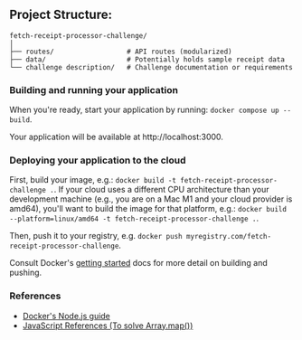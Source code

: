 ## Project Structure:

```
fetch-receipt-processor-challenge/
│
├── routes/                  # API routes (modularized)
├── data/                    # Potentially holds sample receipt data
└── challenge description/   # Challenge documentation or requirements
```

### Building and running your application

When you're ready, start your application by running:
`docker compose up --build`.

Your application will be available at http://localhost:3000.

### Deploying your application to the cloud

First, build your image, e.g.: `docker build -t fetch-receipt-processor-challenge .`.
If your cloud uses a different CPU architecture than your development
machine (e.g., you are on a Mac M1 and your cloud provider is amd64),
you'll want to build the image for that platform, e.g.:
`docker build --platform=linux/amd64 -t fetch-receipt-processor-challenge .`.

Then, push it to your registry, e.g. `docker push myregistry.com/fetch-receipt-processor-challenge`.

Consult Docker's [getting started](https://docs.docker.com/go/get-started-sharing/)
docs for more detail on building and pushing.

### References

* [Docker's Node.js guide](https://docs.docker.com/language/nodejs/)
* [JavaScript References (To solve Array.map())](https://developer.mozilla.org/en-US/docs/Web/JavaScript/Reference/Global_Objects/Array/map#using_parseint_with_map)
